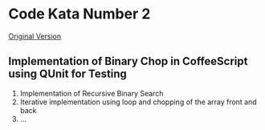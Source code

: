 Code Kata Number 2
==================

[Original Version](http://codekata.pragprog.com/2007/01/kata_two_karate.html)

Implementation of Binary Chop in CoffeeScript using QUnit for Testing
---------------------------------------------------------------------

1. Implementation of Recursive Binary Search
2. Iterative implementation using loop and chopping of the array front and back
3. ...
